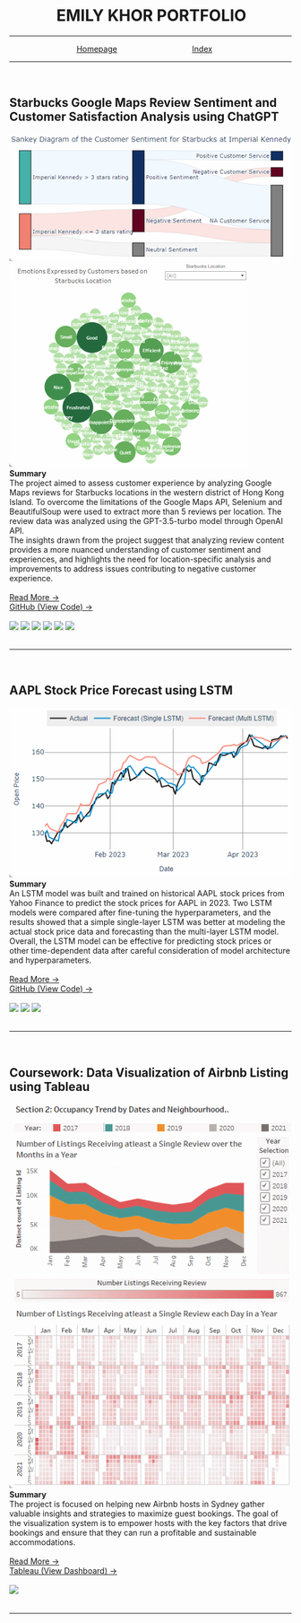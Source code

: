 # &emsp;&emsp;&emsp;EMILY KHOR PORTFOLIO

---

<span style="color:white">&emsp;&emsp;&emsp;&emsp;&emsp;&emsp;&emsp;&emsp;&nbsp;</span>
[Homepage](./)
<span style="color:white">&emsp;&emsp;&emsp;&emsp;&emsp;&emsp;&emsp;&emsp;&emsp;</span>
[Index](./pages/pageindex.md)

---

<br>

<a name="projectpage2"></a>
## Starbucks Google Maps Review Sentiment and Customer Satisfaction Analysis using ChatGPT
[![insert image](/images/main_pp2_1.gif)](./pages/projectpage2.html)
[![insert image](/images/main_pp2_2.gif)](./pages/projectpage2.html)
<br>
**Summary**
<br>
The project aimed to assess customer experience by analyzing Google Maps reviews for Starbucks locations in the western district of Hong Kong Island. To overcome the limitations of the Google Maps API, Selenium and BeautifulSoup were used to extract more than 5 reviews per location. The review data was analyzed using the GPT-3.5-turbo model through OpenAI API. 
<br>
The insights drawn from the project suggest that analyzing review content provides a more nuanced understanding of customer sentiment and experiences, and highlights the need for location-specific analysis and improvements to address issues contributing to negative customer experience.
<br>
<br>
[Read More &#x2192;](./pages/projectpage2.html)
<br>
[GitHub (View Code) &#x2192;](https://github.com/MK-ek11/sentiment_analysis_googlemap_reviews_with_chatgptmodel)
<br>
<br>
[![](https://img.shields.io/badge/-Jupyter-white?logo=jupyter&style=plastic)](#)
[![](https://img.shields.io/badge/-Python-white?logo=python&style=plastic)](#)
[![](https://img.shields.io/badge/-OpenAI%20API-white?logo=openAI&style=plastic&logoColor=412991)](#)
[![](https://img.shields.io/badge/-Selenium-white?logo=Selenium&style=plastic)](#)
[![](https://img.shields.io/badge/-Google%20Maps%20API-white?logo=Google%20Maps&style=plastic)](#)
[![](https://img.shields.io/badge/-Tableau-white?logo=tableau&style=plastic)](#)
<br>
<br>

---

<br>

<a name="projectpage1"></a>
## AAPL Stock Price Forecast using LSTM
[![insert image](/images/mainplot_blink.gif)](./pages/projectpage1.html)
<br>
**Summary**
<br>
An LSTM model was built and trained on historical AAPL stock prices from Yahoo Finance to predict the stock prices for AAPL in 2023. 
Two LSTM models were compared after fine-tuning the hyperparameters, and the results showed that a simple single-layer LSTM was better at modeling the actual stock price data and forecasting than the multi-layer LSTM model. 
<br>
Overall, the LSTM model can be effective for predicting stock prices or other time-dependent data after careful consideration of model architecture and hyperparameters.
<br>
<br>
[Read More &#x2192;](./pages/projectpage1.html)
<br>
[GitHub (View Code) &#x2192;](https://github.com/MK-ek11/stock_price_forecast_with_LSTM)
<br>
<br>
[![](https://img.shields.io/badge/-Jupyter-white?logo=jupyter&style=plastic)](#)
[![](https://img.shields.io/badge/-Python-white?logo=python&style=plastic)](#)
[![](https://img.shields.io/badge/-PyTorch-%23EE4C2C?logo=pytorch&logoColor=white&style=plastic)](#)
<br>
<br>

---

<br>

<a name="cwpage4"></a>
## Coursework: Data Visualization of Airbnb Listing using Tableau
[![insert image](/images/tableau1.gif)](./pages/cwpage4.html)
<br>
**Summary**
<br>
The project is focused on helping new Airbnb hosts in Sydney gather valuable insights and strategies to maximize guest bookings. 
The goal of the visualization system is to empower hosts with the key factors that drive bookings and ensure that they can run a profitable and sustainable accommodations.
<br>
<br>
[Read More &#x2192;](./pages/cwpage4.html)
<br>
[Tableau (View Dashboard) &#x2192;](https://public.tableau.com/views/DashboardObjective2/DashboardObjective2?:language=en-US&:display_count=n&:origin=viz_share_link)
<br>
<br>
[![](https://img.shields.io/badge/-Tableau-white?logo=tableau&style=plastic)](#)
<br>
<br>

---

<br>
<br>

<!---
<a name="cwpage3"></a>
### Coursework: Implementation of XAI and Adversarial Attack on Pre-Trained CNN Models
Insert Image
<br>
Insert Description 
<br>
<br>
[Read More &#x2192;](#)
<br>
[GitHub (View Code)](#)
<br>
<br>
[![](https://img.shields.io/badge/-Jupyter-white?logo=jupyter&style=plastic)](#)
[![](https://img.shields.io/badge/-Python-white?logo=python&style=plastic)](#)
[![](https://img.shields.io/badge/-Keras-%23D00000?logo=keras&style=plastic)](#)
<br>
<br>
<br>


<a name="cwpage2"></a>
### Coursework: Write a Code to Implement Fuzzy Clustering using EM Algorithm
Insert Image
<br>
Insert Description 
<br>
<br>
[Read More &#x2192;](#)
<br>
[GitHub (View Code)](#)
<br>
<br>
[![](https://img.shields.io/badge/-Python-white?logo=python&style=plastic)](#)
[![](https://img.shields.io/badge/-NumPy-%23013243?logo=numpy&style=plastic)](#)
[![](https://img.shields.io/badge/-Pandas-%23150458?logo=pandas&style=plastic)](#)
<br>
<br>
<br>


<a name="cwpage1"></a>
### Coursework: Write a Code to Implement Nested-Loop Algorithm for Outlier Detection
Insert Image
<br>
Insert Description 
<br>
<br>
[Read More &#x2192;](#)
<br>
[GitHub (View Code)](#)
<br>
<br>
[![](https://img.shields.io/badge/-Python-white?logo=python&style=plastic)](#)
[![](https://img.shields.io/badge/-NumPy-%23013243?logo=numpy&style=plastic)](#)
[![](https://img.shields.io/badge/-Pandas-%23150458?logo=pandas&style=plastic)](#)
<br>
<br>
<br>
-->




<!---
<sub><sup>Hosted on Github Pages : [MK-ek11/emilyportfolio](https://github.com/MK-ek11/emilyportfolio)</sup></sub>
-->
